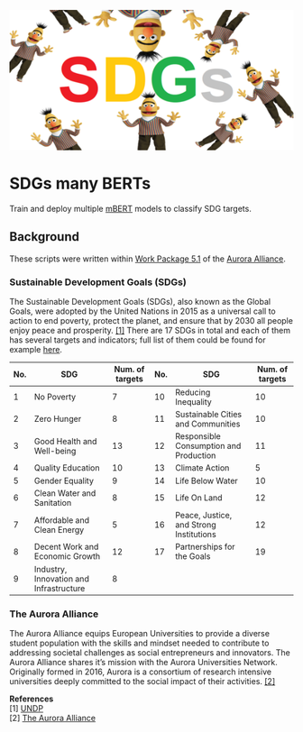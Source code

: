 ![.](./images/sdg_many_berts.png)

# SDGs many BERTs
Train and deploy multiple [mBERT](https://huggingface.co/bert-base-multilingual-uncased) models to classify SDG targets.

## Background
These scripts were written within [Work Package 5.1](https://alliance.aurora-network.global/work-packages/aurora-sdg-research-dashboard) of the [Aurora Alliance](https://alliance.aurora-network.global/).

### Sustainable Development Goals (SDGs)
The Sustainable Development Goals (SDGs), also known as the Global Goals, were adopted by the United Nations in 2015 as a universal call to action to end poverty, protect the planet, and ensure that by 2030 all people enjoy peace and prosperity. [[1]](#1) There are 17 SDGs in total and each of them has several targets and indicators; full list of them could be found for example [here](https://sdg.humanrights.dk/en/goals-and-targets).

| No. | SDG | Num. of targets | No. | SDG | Num. of targets |
| --- | --- | --- | --- | --- | --- |
| 1 | No Poverty | 7 | 10 | Reducing Inequality | 10 |
| 2 | Zero Hunger | 8 | 11 | Sustainable Cities and Communities | 10 |
| 3 | Good Health and Well-being | 13 | 12 | Responsible Consumption and Production | 11 |
| 4 | Quality Education | 10 | 13 | Climate Action | 5 |
| 5 | Gender Equality | 9 | 14 | Life Below Water | 10 |
| 6 | Clean Water and Sanitation | 8 | 15 | Life On Land | 12 |
| 7 | Affordable and Clean Energy | 5 | 16 | Peace, Justice, and Strong Institutions | 12 |
| 8 | Decent Work and Economic Growth | 12 | 17 | Partnerships for the Goals | 19 |
| 9 | Industry, Innovation and Infrastructure | 8 | | | |

### The Aurora Alliance
The Aurora Alliance equips European Universities to provide a diverse student population with the skills and mindset needed to contribute to addressing societal challenges as social entrepreneurs and innovators. The Aurora Alliance shares it’s mission with the Aurora Universities Network. Originally formed in 2016, Aurora is a consortium of research intensive universities deeply committed to the social impact of their activities. [[2]](#2)

**References** </br>
<a id="1">[1]</a> [UNDP](https://www.undp.org/sustainable-development-goals) </br>
<a id="2">[2]</a> [The Aurora Alliance](https://alliance.aurora-network.global) 
